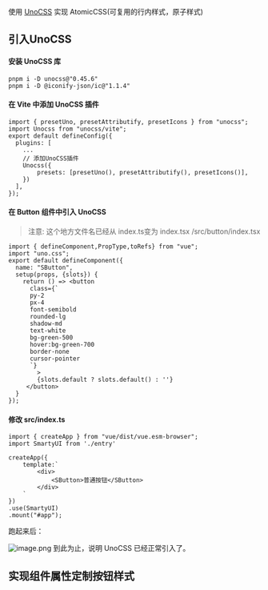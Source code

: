 使用 [UnoCSS](https://github.com/unocss/unocss) 实现 AtomicCSS(可复用的行内样式，原子样式)

## 引入UnoCSS

#### 安装 UnoCSS 库
```
pnpm i -D unocss@"0.45.6"
pnpm i -D @iconify-json/ic@"1.1.4"
```
#### 在 Vite 中添加 UnoCSS 插件
```
import { presetUno, presetAttributify, presetIcons } from "unocss";
import Unocss from "unocss/vite";
export default defineConfig({
  plugins: [
    ...
    // 添加UnoCSS插件
    Unocss({
        presets: [presetUno(), presetAttributify(), presetIcons()],
    })
  ],
});
```
#### 在 Button 组件中引入 UnoCSS
>注意: 这个地方文件名已经从 index.ts变为 index.tsx
/src/button/index.tsx
```
import { defineComponent,PropType,toRefs} from "vue";
import "uno.css";
export default defineComponent({
  name: "SButton",
  setup(props, {slots}) {
    return () => <button 
      class={`
      py-2 
      px-4 
      font-semibold 
      rounded-lg 
      shadow-md 
      text-white 
      bg-green-500 
      hover:bg-green-700 
      border-none 
      cursor-pointer 
      `}
        > 
        {slots.default ? slots.default() : ''}
     </button>
  }
});
```
#### 修改 src/index.ts 
```
import { createApp } from "vue/dist/vue.esm-browser";
import SmartyUI from './entry'

createApp({
    template:`
        <div>
            <SButton>普通按钮</SButton>
        </div>
    `
})
.use(SmartyUI)
.mount("#app");
```
跑起来后：

![image.png](https://p6-juejin.byteimg.com/tos-cn-i-k3u1fbpfcp/e03b40ea6a534252afa17c4ec61f0515~tplv-k3u1fbpfcp-watermark.image?)
到此为止，说明 UnoCSS 已经正常引入了。

## 实现组件属性定制按钮样式
